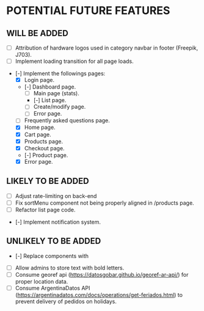 # POTENTIAL FUTURE FEATURES

## WILL BE ADDED
- [ ] Attribution of hardware logos used in category navbar in footer (Freepik, J703).
- [ ] Implement loading transition for all page loads.
- [-] Implement the followings pages:
  + [x] Login page.
  + [-] Dashboard page.
    + [ ] Main page (stats).
    + [-] List page.
    + [ ] Create/modify page.
    + [ ] Error page.
  + [ ] Frequently asked questions page.
  + [x] Home page.
  + [x] Cart page.
  + [x] Products page.
  + [x] Checkout page.
  + [-] Product page.
  + [x] Error page.

## LIKELY TO BE ADDED
- [ ] Adjust rate-limiting on back-end
- [ ] Fix sortMenu component not being properly aligned in /products page.
- [ ] Refactor list page code.
- [-] Implement notification system.

## UNLIKELY TO BE ADDED
- [-] Replace <a> components with <Link>
- [ ] Allow admins to store text with bold letters.
- [ ] Consume georef api (https://datosgobar.github.io/georef-ar-api/) for proper location data.
- [ ] Consume ArgentinaDatos API (https://argentinadatos.com/docs/operations/get-feriados.html) to prevent delivery of pedidos on holidays.